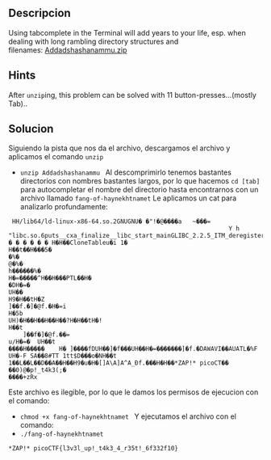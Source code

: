 ## Descripcion
Using tabcomplete in the Terminal will add years to your life, esp. when dealing with long rambling directory structures and filenames: [Addadshashanammu.zip](https://mercury.picoctf.net/static/72712e82413e78cc8aa8d553ffea42b0/Addadshashanammu.zip)

## Hints
After `unzip`ing, this problem can be solved with 11 button-presses...(mostly Tab)..

## Solucion

Siguiendo la pista que nos da el archivo, descargamos el archivo y aplicamos el comando `unzip`
- `unzip Addadshashanammu `
Al descomprimirlo tenemos bastantes directorios con nombres bastantes largos, por lo que hacemos `cd [tab]` para autocompletar el nombre del directorio hasta encontrarnos con un archivo llamado `fang-of-haynekhtnamet`
Le aplicamos un cat para analizarlo profundamente:
 ```
  HH/lib64/ld-linux-x86-64.so.2GNUGNU� �"!�@����a	~���= 
                                                              Y h "libc.so.6puts__cxa_finalize__libc_start_mainGLIBC_2.2.5_ITM_deregisterTMCloneTable__gmon_star � � � � � � H�H��CloneTableu�i	1�
 H��t��H���5�
 �%�
 @�%�
 h������%�
H�=�����^H��H���PTL��H�
 �DH�=�
 UH��
 H9�H��tH�Z
]��f.�]�@f.�H�=i
 H�5b
 UH)�H��H��H��H��?H�H��tH�!
 H��t
     ]��f�]�@f.��=
 u/H�=�	 UH��t
����H�����    H� ]����fDUH��]�f���UH��H�=�������]�f.�DAWAVI��AUATL�%F UH�-F SA��8#TT 1tt$D���o�NH��t 1��L��L��D��A��H��H9�u�H�[]A\A]A^A_Ðf.���H�H��*ZAP!* picoCT�� ��0)@�p!_t4k3(;�                                                                                                                             ����+zRx
 ```
 Este archivo es ilegible, por lo que le damos los permisos de ejecucion con el comando:
 - `chmod +x fang-of-haynekhtnamet `
 Y ejecutamos el archivo con el comando:
 - `./fang-of-haynekhtnamet`
 ```
 *ZAP!* picoCTF{l3v3l_up!_t4k3_4_r35t!_6f332f10}

 ```